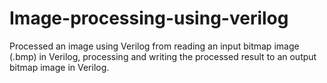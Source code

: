 # Image-processing-using-verilog
Processed an image using Verilog from reading an input bitmap image (.bmp) in Verilog, processing and writing the processed result to an output bitmap image in Verilog.
